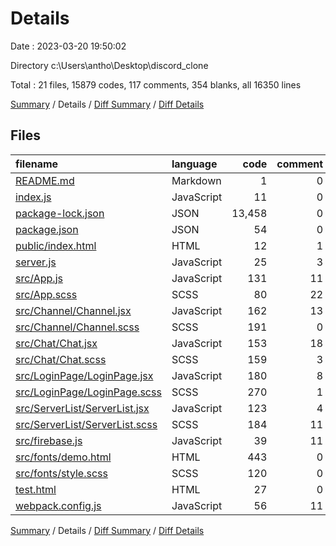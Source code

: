 # Details

Date : 2023-03-20 19:50:02

Directory c:\\Users\\antho\\Desktop\\discord_clone

Total : 21 files,  15879 codes, 117 comments, 354 blanks, all 16350 lines

[Summary](results.md) / Details / [Diff Summary](diff.md) / [Diff Details](diff-details.md)

## Files
| filename | language | code | comment | blank | total |
| :--- | :--- | ---: | ---: | ---: | ---: |
| [README.md](/README.md) | Markdown | 1 | 0 | 0 | 1 |
| [index.js](/index.js) | JavaScript | 11 | 0 | 2 | 13 |
| [package-lock.json](/package-lock.json) | JSON | 13,458 | 0 | 1 | 13,459 |
| [package.json](/package.json) | JSON | 54 | 0 | 1 | 55 |
| [public/index.html](/public/index.html) | HTML | 12 | 1 | 1 | 14 |
| [server.js](/server.js) | JavaScript | 25 | 3 | 12 | 40 |
| [src/App.js](/src/App.js) | JavaScript | 131 | 11 | 28 | 170 |
| [src/App.scss](/src/App.scss) | SCSS | 80 | 22 | 15 | 117 |
| [src/Channel/Channel.jsx](/src/Channel/Channel.jsx) | JavaScript | 162 | 13 | 25 | 200 |
| [src/Channel/Channel.scss](/src/Channel/Channel.scss) | SCSS | 191 | 0 | 40 | 231 |
| [src/Chat/Chat.jsx](/src/Chat/Chat.jsx) | JavaScript | 153 | 18 | 36 | 207 |
| [src/Chat/Chat.scss](/src/Chat/Chat.scss) | SCSS | 159 | 3 | 22 | 184 |
| [src/LoginPage/LoginPage.jsx](/src/LoginPage/LoginPage.jsx) | JavaScript | 180 | 8 | 49 | 237 |
| [src/LoginPage/LoginPage.scss](/src/LoginPage/LoginPage.scss) | SCSS | 270 | 1 | 23 | 294 |
| [src/ServerList/ServerList.jsx](/src/ServerList/ServerList.jsx) | JavaScript | 123 | 4 | 29 | 156 |
| [src/ServerList/ServerList.scss](/src/ServerList/ServerList.scss) | SCSS | 184 | 11 | 38 | 233 |
| [src/firebase.js](/src/firebase.js) | JavaScript | 39 | 11 | 10 | 60 |
| [src/fonts/demo.html](/src/fonts/demo.html) | HTML | 443 | 0 | 11 | 454 |
| [src/fonts/style.scss](/src/fonts/style.scss) | SCSS | 120 | 0 | 10 | 130 |
| [test.html](/test.html) | HTML | 27 | 0 | 0 | 27 |
| [webpack.config.js](/webpack.config.js) | JavaScript | 56 | 11 | 1 | 68 |

[Summary](results.md) / Details / [Diff Summary](diff.md) / [Diff Details](diff-details.md)